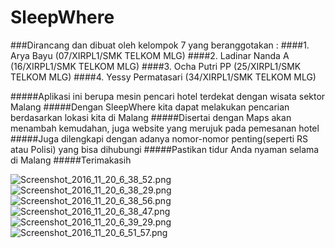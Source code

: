 # SleepWhere

###Dirancang dan dibuat oleh kelompok 7 yang beranggotakan :
####1. Arya Bayu (07/XIRPL1/SMK TELKOM MLG)
####2. Ladinar Nanda A (16/XIRPL1/SMK TELKOM MLG)
####3. Ocha Putri PP (25/XIRPL1/SMK TELKOM MLG)
####4. Yessy Permatasari (34/XIRPL1/SMK TELKOM MLG)


#####Aplikasi ini berupa mesin pencari hotel terdekat dengan wisata sektor Malang
#####Dengan SleepWhere kita dapat melakukan pencarian berdasarkan lokasi kita di Malang
#####Disertai dengan Maps akan menambah kemudahan, juga website yang merujuk pada pemesanan hotel
#####Juga dilengkapi dengan adanya nomor-nomor penting(seperti RS atau Polisi) yang bisa dihubungi
#####Pastikan tidur Anda nyaman selama di Malang
#####Terimakasih

![Screenshot_2016_11_20_6_38_52.png](https://s12.postimg.org/8o0crawb1/Screenshot_2016_11_20_6_38_52.png)
![Screenshot_2016_11_20_6_38_29.png](https://s12.postimg.org/6nxszhgjx/Screenshot_2016_11_20_6_38_29.png)
![Screenshot_2016_11_20_6_38_56.png](https://s13.postimg.org/uhmdmvl13/Screenshot_2016_11_20_6_38_56.png)
![Screenshot_2016_11_20_6_38_47.png](https://s12.postimg.org/z5ddmvfjh/Screenshot_2016_11_20_6_38_47.png)
![Screenshot_2016_11_20_6_39_29.png](https://s17.postimg.org/unhp6x8cv/Screenshot_2016_11_20_6_39_29.png)
![Screenshot_2016_11_20_6_51_57.png](https://s16.postimg.org/ni2o1prt1/Screenshot_2016_11_20_6_51_57.png)
